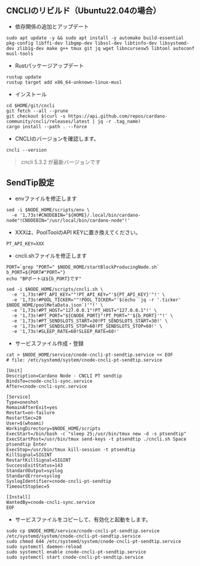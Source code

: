 ## CNCLIのリビルド（Ubuntu22.04の場合）

- 依存関係の追加とアップデート
```console
sudo apt update -y && sudo apt install -y automake build-essential pkg-config libffi-dev libgmp-dev libssl-dev libtinfo-dev libsystemd-dev zlib1g-dev make g++ tmux git jq wget libncursesw5 libtool autoconf musl-tools
```

- Rustパッケージアップデート
```console
rustup update
rustup target add x86_64-unknown-linux-musl
```

- インストール
```console
cd $HOME/git/cncli
git fetch --all --prune
git checkout $(curl -s https://api.github.com/repos/cardano-community/cncli/releases/latest | jq -r .tag_name)
cargo install --path . --force
```

- CNCLIのバージョンを確認します。
```console
cncli --version
```
> cncli 5.3.2 が最新バージョンです

## SendTip設定

- envファイルを修正します
```console
sed -i $NODE_HOME/scripts/env \
  -e '1,73s!#CNODEBIN="${HOME}/.local/bin/cardano-node"!CNODEBIN="/usr/local/bin/cardano-node"!'
```

- XXXは、PoolToolのAPI KEYに置き換えてください。
```console
PT_API_KEY=XXX
```

- cncli.shファイルを修正します
```console
PORT=`grep "PORT=" $NODE_HOME/startBlockProducingNode.sh`
b_PORT=${PORT#"PORT="}
echo "BPポートは${b_PORT}です"
```
```console
sed -i $NODE_HOME/scripts/cncli.sh \
  -e '1,73s!#PT_API_KEY=""!PT_API_KEY="'${PT_API_KEY}'"!' \
  -e '1,73s!#POOL_TICKER=""!POOL_TICKER="'$(echo `jq -r '.ticker' $NODE_HOME/poolMetaData.json`)'"!' \
  -e '1,73s!#PT_HOST="127.0.0.1"!PT_HOST="127.0.0.1"!' \
  -e '1,73s!#PT_PORT="${CNODE_PORT}"!PT_PORT="'${b_PORT}'"!' \
  -e '1,73s!#PT_SENDSLOTS_START=30!PT_SENDSLOTS_START=30!' \
  -e '1,73s!#PT_SENDSLOTS_STOP=60!PT_SENDSLOTS_STOP=60!' \
  -e '1,73s!#SLEEP_RATE=60!SLEEP_RATE=60!'
```

- サービスファイル作成・登録
```console
cat > $NODE_HOME/service/cnode-cncli-pt-sendtip.service << EOF 
# file: /etc/systemd/system/cnode-cncli-pt-sendtip.service

[Unit]
Description=Cardano Node - CNCLI PT sendtip
BindsTo=cnode-cncli-sync.service
After=cnode-cncli-sync.service

[Service]
Type=oneshot
RemainAfterExit=yes
Restart=on-failure
RestartSec=20
User=$(whoami)
WorkingDirectory=$NODE_HOME/scripts
ExecStart=/bin/bash -c "sleep 25;/usr/bin/tmux new -d -s ptsendtip"
ExecStartPost=/usr/bin/tmux send-keys -t ptsendtip ./cncli.sh Space ptsendtip Enter
ExecStop=/usr/bin/tmux kill-session -t ptsendtip
KillSignal=SIGINT
RestartKillSignal=SIGINT
SuccessExitStatus=143
StandardOutput=syslog
StandardError=syslog
SyslogIdentifier=cnode-cncli-pt-sendtip
TimeoutStopSec=5

[Install]
WantedBy=cnode-cncli-sync.service
EOF
```

- サービスファイルをコピーして、有効化と起動をします。
```console
sudo cp $NODE_HOME/service/cnode-cncli-pt-sendtip.service /etc/systemd/system/cnode-cncli-pt-sendtip.service
sudo chmod 644 /etc/systemd/system/cnode-cncli-pt-sendtip.service
sudo systemctl daemon-reload
sudo systemctl enable cnode-cncli-pt-sendtip.service
sudo systemctl start cnode-cncli-pt-sendtip.service
```
